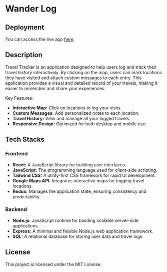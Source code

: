 # Wander Log

## Deployment

You can access the live app [here](https://wander-log.vercel.app/).

## Description

Travel Tracker is an application designed to help users log and track their travel history interactively. By clicking on the map, users can mark locations they have visited and attach custom messages to each entry. This application provides a visual and detailed record of your travels, making it easier to remember and share your experiences.

Key Features:
- **Interactive Map:** Click on locations to log your visits.
- **Custom Messages:** Add personalized notes to each location.
- **Travel History:** View and manage all your logged travels.
- **Responsive Design:** Optimized for both desktop and mobile use.

## Tech Stacks

### Frontend
- **React:** A JavaScript library for building user interfaces.
- **JavaScript:** The programming language used for client-side scripting.
- **Tailwind CSS:** A utility-first CSS framework for rapid UI development.
- **Google Maps API:** Integrates interactive maps for logging travel locations.
- **Redux:** Manages the application state, ensuring consistency and predictability.

### Backend
- **Node.js:** JavaScript runtime for building scalable server-side applications.
- **Express:** A minimal and flexible Node.js web application framework.
- **SQL:** A relational database for storing user data and travel logs.

## License

This project is licensed under the MIT License.
